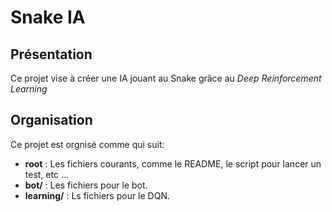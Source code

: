 # Snake IA

## Présentation

Ce projet vise à créer une IA jouant au Snake grâce au *Deep Reinforcement Learning* 

## Organisation

Ce projet est orgnisé comme qui suit:
* **root** : Les fichiers courants, comme le README, le script pour lancer un test, etc ...
* **bot/** : Les fichiers pour le bot.
* **learning/** : Ls fichiers pour le DQN.
